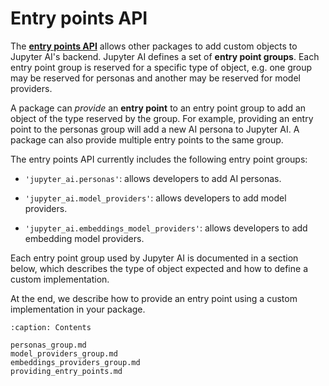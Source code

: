 # Entry points API

The [**entry points API**][entry_points] allows other packages to add custom
objects to Jupyter AI's backend. Jupyter AI defines a set of **entry point
groups**. Each entry point group is reserved for a specific type of object, e.g.
one group may be reserved for personas and another may be reserved for model
providers.

A package can *provide* an **entry point** to an entry point group to add an
object of the type reserved by the group. For example, providing an entry point
to the personas group will add a new AI persona to Jupyter AI. A package can
also provide multiple entry points to the same group.

The entry points API currently includes the following entry point groups:

- `'jupyter_ai.personas'`: allows developers to add AI personas.

- `'jupyter_ai.model_providers'`: allows developers to add model providers.

- `'jupyter_ai.embeddings_model_providers'`: allows developers to add embedding model providers.

Each entry point group used by Jupyter AI is documented in a section below,
which describes the type of object expected and how to define a custom
implementation.

At the end, we describe how to provide an entry point using a custom
implementation in your package.

```{toctree}
:caption: Contents

personas_group.md
model_providers_group.md
embeddings_providers_group.md
providing_entry_points.md
```

[entry_points]: https://setuptools.pypa.io/en/latest/userguide/entry_point.html